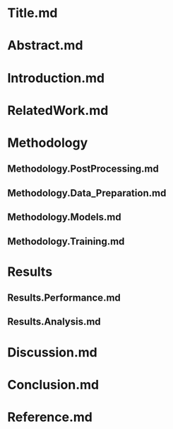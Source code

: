 # Title.md
# Abstract.md
# Introduction.md
# RelatedWork.md
# Methodology
## Methodology.PostProcessing.md
## Methodology.Data_Preparation.md
## Methodology.Models.md
## Methodology.Training.md
# Results
## Results.Performance.md
## Results.Analysis.md
# Discussion.md
# Conclusion.md
# Reference.md
